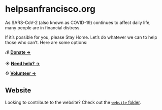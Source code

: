# helpsanfrancisco.org

As SARS-CoV-2 (also known as COVID-19) continues to affect daily life, many people are in financial distress.

If it’s possible for you, please Stay Home. Let’s do whatever we can to help those who can’t. Here are some options:

💰 [**Donate &rarr;**](https://helpsanfrancisco.org)

☀️ [**Need help? &rarr;**](https://helpsanfrancisco.org/suggest)

⛑ [**Volunteer &rarr;**](https://helpsanfrancisco.org/volunteer)

## Website

Looking to contribute to the website? Check out the [`website` folder](./website).
